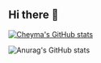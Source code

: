 ## Hi there 👋

<!--
**cheybah/cheybah** is a ✨ _special_ ✨ repository because its `README.md` (this file) appears on your GitHub profile.

Here are some ideas to get you started:

- 🔭 I’m currently working on ...
- 🌱 I’m currently learning ...
- 👯 I’m looking to collaborate on ...
- 🤔 I’m looking for help with ...
- 💬 Ask me about ...
- 📫 How to reach me: ...
- 😄 Pronouns: ...
- ⚡ Fun fact: ...
-->

[![Cheyma's GitHub stats](https://github-readme-stats.vercel.app/api?username=cheybah)](https://github.com/anuraghazra/github-readme-stats)

![Anurag's GitHub stats](https://github-readme-stats.vercel.app/api?username=cheybah&hide=contribs,prs)

